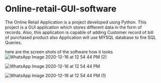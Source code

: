 # Online-retail-GUI-software

The Online Retail Application is a  project developed using Python. 
This project is a GUI application which stores different data in the form of records. 
Also, this application is capable of adding Customer record of bill of purchased product 
also Application will use MYSQL database to fire SQL Queries. 

here are the screen shots of the software how it looks 
![WhatsApp Image 2020-12-16 at 12 54 44 PM (2)](https://user-images.githubusercontent.com/63904455/102318307-20593800-3f9f-11eb-8ea2-a249dfae66ee.jpeg)

![WhatsApp Image 2020-12-16 at 12 54 44 PM](https://user-images.githubusercontent.com/63904455/102318317-251dec00-3f9f-11eb-9593-19da56ce66ed.jpeg)

![WhatsApp Image 2020-12-16 at 12 54 44 PM (1)](https://user-images.githubusercontent.com/63904455/102318323-28b17300-3f9f-11eb-98ab-f8a780d6ecd5.jpeg)
